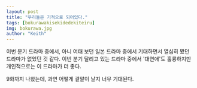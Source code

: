 ```yaml
---
layout: post
title: "우리들은 기적으로 되어있다."
tags: [bokurawakisekidedekiteiru]
img: bokurawa.jpg
author: "Keith"
---
```


이번 분기 드라마 중에서, 아니 여태 보던 일본 드라마 중에서 기대하면서 열심히 봤던 드라마가 없었던 것 같다. 이번 분기 달리고 있는 드라마 중에서 '대연애'도 훌륭하지만 개인적으로는 이 드라마가 더 좋다. 

9화까지 나왔는데, 과연 어떻게 결말이 날지 너무 기대된다. 

